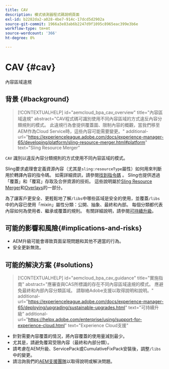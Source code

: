 ```yaml
---
title: CAV
description: 模式偵測器程式碼說明頁面
exl-id: b2282da2-a028-4be7-914c-17dcd5d2902a
source-git-commit: 1966a3e83ab6b2247d9f1095c8965eac399e3b6e
workflow-type: tm+mt
source-wordcount: '366'
ht-degree: 0%

---
```


# CAV {#cav}

內容區域違規

## 背景 {#background}

>[!CONTEXTUALHELP]
>id="aemcloud_bpa_cav_overview"
>title="內容區域違規"
>abstract="CAV程式碼可識別使用不同內容區域的方式違反內容分類規則的模式。 此違規行為會提供覆蓋圖、限制內容的概觀，當我們移至AEM作為Cloud Service時，這些內容可能需要變更。"
>additional-url="https://experienceleague.adobe.com/docs/experience-manager-65/developing/platform/sling-resource-merger.html#platform" text="Sling Resource Merger"

`CAV` 識別以違反內容分類規則的方式使用不同內容區域的模式。

Sling要求處理會定義資源內容（尤其是`sling:resourceType`屬性）如何用來判斷用於轉譯內容的指令碼。 如需詳細資訊，請參閱[找到指令碼](https://experienceleague.adobe.com/docs/experience-manager-65/developing/introduction/the-basics.html#locating-the-script) 。 Sling也提供透過「覆蓋」和「覆寫」存取及合併資源的技術。 這些說明屬於[Sling Resource Merger](https://experienceleague.adobe.com/docs/experience-manager-65/developing/platform/sling-resource-merger.html)和[Overlays](https://experienceleague.adobe.com/docs/experience-manager-65/developing/platform/overlays.html)的一部分。

為了讓客戶更安全、更輕鬆地了解`/libs`中哪些區域是安全的使用，並覆蓋`/libs`中的內容已使用「mixin」屬性分類：公開、抽象、最終和內部。 每個分類都代表內容如何為使用者、繼承或覆蓋的規則。 有關詳細說明，請參閱[可持續升級](https://experienceleague.adobe.com/docs/experience-manager-65/deploying/upgrading/sustainable-upgrades.html)。

## 可能的影響和風險{#implications-and-risks}

* AEM升級可能會導致頁面呈現問題和其他不適當的行為。
* 安全更新無效。

## 可能的解決方案 {#solutions}

>[!CONTEXTUALHELP]
>id="aemcloud_bpa_cav_guidance"
>title="實施指南"
>abstract="應審查與CAS所標識的存在不同內容區域違規的模式。 應避免最終和內部內容分類區域。 請聯絡Adobe支援以取得說明和說明。"
>additional-url="https://experienceleague.adobe.com/docs/experience-manager-65/deploying/upgrading/sustainable-upgrades.html" text="可持續升級"
>additional-url="https://helpx.adobe.com/enterprise/using/support-for-experience-cloud.html" text="Experience Cloud支援"

* 針對需要內容覆蓋的情況，將內容覆蓋的使用量減到最少。
* 尤其是，請避免覆寫受限內容（最終和內部分類）。
* 請考慮在AEM升級、ServicePack或CumulativeFixPack安裝後，調整`/libs`中的變更。
* 請洽詢我們的[AEM支援團隊](https://helpx.adobe.com/enterprise/using/support-for-experience-cloud.html)以取得說明或解決問題。
